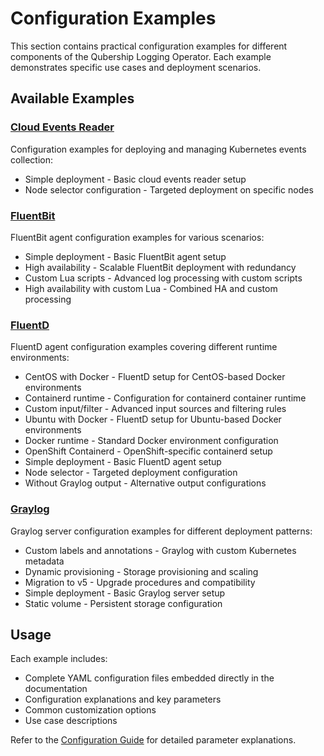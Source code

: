 # Configuration Examples

This section contains practical configuration examples for different components of the Qubership Logging Operator.
Each example demonstrates specific use cases and deployment scenarios.

## Available Examples

### [Cloud Events Reader](examples/cloud-events-reader.md)

Configuration examples for deploying and managing Kubernetes events collection:

- Simple deployment - Basic cloud events reader setup
- Node selector configuration - Targeted deployment on specific nodes

### [FluentBit](examples/fluentbit.md)

FluentBit agent configuration examples for various scenarios:

- Simple deployment - Basic FluentBit agent setup
- High availability - Scalable FluentBit deployment with redundancy
- Custom Lua scripts - Advanced log processing with custom scripts
- High availability with custom Lua - Combined HA and custom processing

### [FluentD](examples/fluentd.md)

FluentD agent configuration examples covering different runtime environments:

- CentOS with Docker - FluentD setup for CentOS-based Docker environments
- Containerd runtime - Configuration for containerd container runtime
- Custom input/filter - Advanced input sources and filtering rules
- Ubuntu with Docker - FluentD setup for Ubuntu-based Docker environments
- Docker runtime - Standard Docker environment configuration
- OpenShift Containerd - OpenShift-specific containerd setup
- Simple deployment - Basic FluentD agent setup
- Node selector - Targeted deployment configuration
- Without Graylog output - Alternative output configurations

### [Graylog](examples/graylog.md)

Graylog server configuration examples for different deployment patterns:

- Custom labels and annotations - Graylog with custom Kubernetes metadata
- Dynamic provisioning - Storage provisioning and scaling
- Migration to v5 - Upgrade procedures and compatibility
- Simple deployment - Basic Graylog server setup
- Static volume - Persistent storage configuration

## Usage

Each example includes:

- Complete YAML configuration files embedded directly in the documentation
- Configuration explanations and key parameters
- Common customization options
- Use case descriptions

Refer to the [Configuration Guide](graylog-configuration.md) for detailed parameter explanations.
